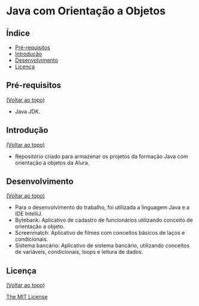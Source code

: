# Java com Orientação a Objetos

## Índice <a name="index"></a>

- [Pré-requisitos](#installation)
- [Introdução](#introduction)
- [Desenvolvimento](#development)
- [Licença](#license)

## Pré-requisitos <a name="installation"></a>

[(Voltar ao topo)](#index)

- Java JDK.

## Introdução <a name="introduction"></a>

[(Voltar ao topo)](#index)

- Repositório criado para armazenar os projetos da formação Java com orientação a objetos da Alura.

## Desenvolvimento <a name="development"></a>

[(Voltar ao topo)](#index)

- Para o desenvolvimento do trabalho, foi utilizada a linguagem Java e a IDE IntelliJ.
- Bytebank: Aplicativo de cadastro de funcionários utilizando conceito de orientação a objeto.
- Screenmatch: Aplicativo de filmes com conceitos básicos de laços e condicionais.
- Sistema bancário: Aplicativo de sistema bancário, utilizando conceitos de variáveis, condicionais, loops e leitura de dados.

## Licença <a name="license"></a>

[(Voltar ao topo)](#index)

[The MIT License](https://opensource.org/licenses/MIT)
